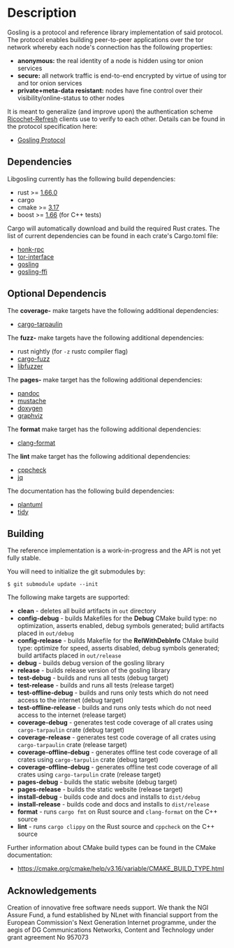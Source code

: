 # Description

Gosling is a protocol and reference library implementation of said protocol. The protocol enables building peer-to-peer applications over the tor network whereby each node's connection has the following properties:

- **anonymous:** the real identity of a node is hidden using tor onion services
- **secure:** all network traffic is end-to-end encrypted by virtue of using tor and tor onion services
- **private+meta-data resistant:** nodes have fine control over their visibility/online-status to other nodes

It is meant to generalize (and improve upon) the authentication scheme [Ricochet-Refresh](https://github.com/blueprint-freespeech/ricochet-refresh) clients use to verify to each other. Details can be found in the protocol specification here:

- [Gosling Protocol](./docs/gosling_protocol/protocol.md)


## Dependencies

Libgosling currently has the following build dependencies:

- rust >= [1.66.0](https://github.com/blueprint-freespeech/gosling/blob/main/source/gosling/Cargo.toml#L6)
- cargo
- cmake >= [3.17](https://github.com/blueprint-freespeech/gosling/blob/main/source/CMakeLists.txt#L1)
- boost >= [1.66](https://github.com/blueprint-freespeech/gosling/blob/main/source/test/functional/CMakeLists.txt#L1) (for C++ tests)

Cargo will automatically download and build the required Rust crates. The list of current dependencies can be found in each crate's Cargo.toml file:

- [honk-rpc](./source/gosling/crates/honk-rpc/Cargo.toml)
- [tor-interface](./source/gosling/crates/tor-interface/Cargo.toml)
- [gosling](./source/gosling/crates/gosling/Cargo.toml)
- [gosling-ffi](./source/gosling/crates/gosling-ffi/Cargo.toml)

## Optional Dependencis

The **coverage-** make targets have the following additional dependencies:

- [cargo-tarpaulin](https://crates.io/crates/cargo-tarpaulin)

The **fuzz-** make targets have the following additional dependencies:

- rust nightly (for `-z`  rustc compiler flag)
- [cargo-fuzz](https://github.com/rust-fuzz/cargo-fuzz)
- [libfuzzer](https://www.llvm.org/docs/LibFuzzer.html)

The **pages-** make target has the following additional dependencies:

- [pandoc](https://pandoc.org)
- [mustache](http://mustache.github.io/)
- [doxygen](https://www.doxygen.nl/)
- [graphviz](https://www.graphviz.org/)

The **format** make target has the following additional dependencies:

- [clang-format](https://clang.llvm.org/docs/ClangFormat.html)

The **lint** make target has the following additional dependencies:

- [cppcheck](https://cppcheck.sourceforge.io/)
- [jq](https://jqlang.github.io/jq/)


The documentation has the following build dependencies:

- [plantuml](https://github.com/plantuml/plantuml)
- [tidy](https://github.com/htacg/tidy-html5)

## Building

The reference implementation is a work-in-progress and the API is not yet fully stable.

You will need to initialize the git submodules by:

```shell
$ git submodule update --init
```

The following make targets are supported:

- **clean** - deletes all build artifacts in `out` directory
- **config-debug** - builds Makefiles for the **Debug** CMake build type: no optimization, asserts enabled, debug symbols generated; bulid artifacts placed in `out/debug`
- **config-release** - builds Makefile for the **RelWithDebInfo** CMake build type: optimize for speed, asserts disabled, debug symbols generated; build artifacts placed in `out/release`
- **debug** - builds debug version of the gosling library
- **release** - builds release version of the gosling library
- **test-debug** - builds and runs all tests (debug target)
- **test-release** - builds and runs all tests (release target)
- **test-offline-debug** - builds and runs only tests which do not need access to the internet (debug target)
- **test-offline-release** - builds and runs only tests which do not need access to the internet (release target)
- **coverage-debug** - generates test code coverage of all crates using `cargo-tarpaulin` crate (debug target)
- **coverage-release** - generates test code coverage of all crates using `cargo-tarpaulin` crate (release target)
- **coverage-offline-debug** - generates offline test code coverage of all crates using `cargo-tarpulin` crate (debug target)
- **coverage-offline-debug** - generates offline test code coverage of all crates using `cargo-tarpulin` crate (release target)
- **pages-debug** - builds the static website (debug target)
- **pages-release** - builds the static website (release target)
- **install-debug** - builds code and docs and installs to `dist/debug`
- **install-release** - builds code and docs and installs to `dist/release`
- **format** - runs `cargo fmt` on Rust source and `clang-format` on the C++ source
- **lint** - runs `cargo clippy` on the Rust source and `cppcheck` on the C++ source

Further information about CMake build types can be found in the CMake documentation:
- https://cmake.org/cmake/help/v3.16/variable/CMAKE_BUILD_TYPE.html

## Acknowledgements

Creation of innovative free software needs support. We thank the NGI Assure Fund, a fund established by NLnet with financial support from the European Commission's Next Generation Internet programme, under the aegis of DG Communications Networks, Content and Technology under grant agreement No 957073